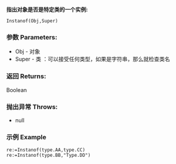 **指出对象是否是特定类的一个实例:**

```autohotkey
Instanof(Obj,Super)
```

### 参数 Parameters: 

- Obj - 对象
- Super - 类 ：可以接受任何类型，如果是字符串，那么就检查类名

### 返回 Returns: 
Boolean
### 抛出异常 Throws: 
- null
### 示例 Example
```autohotkey
re:=Instanof(type.AA,type.CC)
re:=Instanof(type.BB,"Type.DD")
```